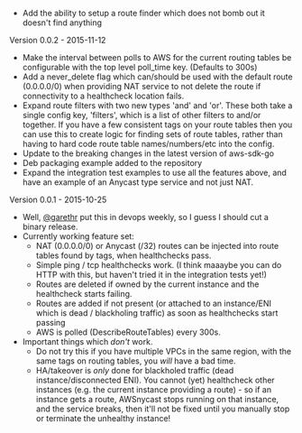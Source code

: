   - Add the ability to setup a route finder which does not bomb out it
    doesn't find anything

Version 0.0.2 - 2015-11-12

  - Make the interval between polls to AWS for the current routing tables
    be configurable with the top level poll_time key. (Defaults to 300s)
  - Add a never_delete flag which can/should be used with the default route
    (0.0.0.0/0) when providing NAT service to not delete the route if connectivity
    to a healthcheck location fails.
  - Expand route filters with two new types 'and' and 'or'. These both take a single
    config key, 'filters', which is a list of other filters to and/or together.
    If you have a few consistent tags on your route tables then you can use this
    to create logic for finding sets of route tables, rather than having to hard
    code route table names/numbers/etc into the config.
  - Update to the breaking changes in the latest version of aws-sdk-go
  - Deb packaging example added to the repository
  - Expand the integration test examples to use all the features above,
    and have an example of an Anycast type service and not just NAT.

Version 0.0.1 - 2015-10-25

  - Well, [@garethr](http://twitter.com/garethr) put this in devops weekly,
    so I guess I should cut a binary release.
  - Currently working feature set:
    - NAT (0.0.0.0/0) or Anycast (/32) routes can be injected into route
      tables found by tags, when healthchecks pass.
    - Simple ping / tcp healthchecks work. (I think maaaybe you can do HTTP with
      this, but haven't tried it in the integration tests yet!)
    - Routes are deleted if owned by the current instance and the
      healthcheck starts failing.
    - Routes are added if not present (or attached to an instance/ENI which
      is dead / blackholing traffic) as soon as healthchecks start passing
    - AWS is polled (DescribeRouteTables) every 300s.
  - Important things which *don't* work.
    - Do not try this if you have multiple VPCs in the same region, with the
      same tags on routing tables, you *will* have a bad time.
    - HA/takeover is *only* done for blackholed traffic (dead instance/disconnected
      ENI). You cannot (yet) healthcheck other instances (e.g. the current
      instance providing a route) - so if an instance gets a route,
      AWSnycast stops running on that instance, and the service breaks, then
      it'll not be fixed until you manually stop or terminate the unhealthy instance!


